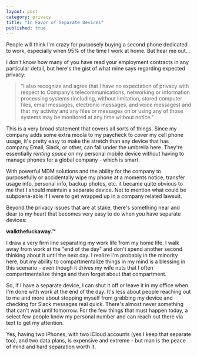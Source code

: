 ```yaml
---
layout: post
category: privacy
title: "In Favor of Separate Devices"
published: true
---
```


People will think I'm crazy for purposely buying a second phone dedicated to work, especially when 95% of the time I work at home. But hear me out...

I don't know how many of you have read your employment contracts in any particular detail, but here's the gist of what mine says regarding expected privacy:

> "I also recognize and agree that I have no expectation of privacy with respect to Company’s telecommunications, networking or information processing systems (including, without limitation, stored computer files, email messages, electronic messages, and voice messages) and that my activity and any files or messages on or using any of those systems may be monitored at any time without notice."

This is a very broad statement that covers all sorts of things. Since my company adds some extra moola to my paycheck to cover my cell phone usage, it's pretty easy to make the stretch than any device that has company Email, Slack, or other, can fall under the umbrella here. They're essentially _renting space_ on my personal mobile device without having to manage phones for a global company - which is smart. 

With powerful MDM solutions and the ability for the company to purposefully or accidentally wipe my phone at a moments notice, transfer usage info, personal info, backup photos, etc. it became quite obvious to me that I should maintain a separate device. Not to mention what could be subpoena-able if I were to get wrapped up in a company related lawsuit.

Beyond the privacy issues that are at stake, there's something near and dear to my heart that becomes very easy to do when you have separate devices: 

**walkthefuckaway.&trade;**

I draw a very firm line separating my work life from my home life. I walk away from work at the "end of the day" and don't spend another second thinking about it until the next day. I realize I'm probably in the minority here, but my ability to compartmentalize things in my mind is a blessing in this scenario - even though it drives my wife nuts that I often compartmentalize things and then forget about that compartment. 

So, if I have a separate device, I can shut it off or leave it in my office when I'm done with work at the end of the day. It's less about people reaching out to me and more about stopping myself from grabbing my device and checking for Slack messages real quick. There's almost never something that can't wait until tomorrow. For the few things that must happen today, a select few people know my personal number and can reach out there via text to get my attention.

Yes, having two iPhones, with two iCloud accounts (yes I keep that separate too), and two data plans, is expensive and extreme - but man is the peace of mind and hard separation worth it.